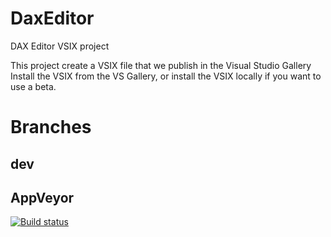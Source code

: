 # DaxEditor
DAX Editor VSIX project

This project create a VSIX file that we publish in the Visual Studio Gallery
Install the VSIX from the VS Gallery, or install the VSIX locally if you want to use a beta.

Branches
========

dev
---------------
AppVeyor
-------------
[![Build status](https://ci.appveyor.com/api/projects/status/github/DaxEditor/DaxEditor?branch=dev&svg=true)](https://ci.appveyor.com/project/DaxEditor/DaxEditor/branch/dev)
